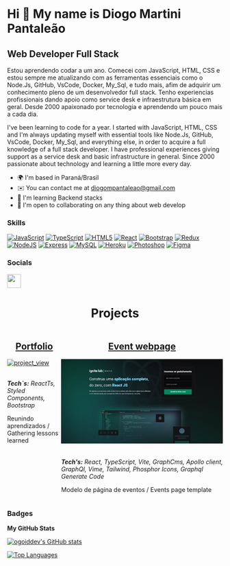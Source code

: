 Hi 👋 My name is Diogo Martini Pantaleão
========================================

Web Developer Full Stack
------------------------

Estou aprendendo codar a um ano. Comecei com JavaScript, HTML, CSS e estou sempre me atualizando com as ferramentas essenciais como o Node.Js, GitHub, VsCode, Docker, My_Sql, e tudo mais, afim de adquirir um conhecimento pleno de um desenvolvedor full stack. Tenho experiencias profissionais dando apoio como service desk e infraestrutura básica em geral. Desde 2000 apaixonado por tecnologia e aprendendo um pouco mais a cada dia.

I've been learning to code for a year. I started with JavaScript, HTML, CSS and I'm always updating myself with essential tools like Node.Js, GitHub, VsCode, Docker, My_Sql, and everything else, in order to acquire a full knowledge of a full stack developer. I have professional experiences giving support as a service desk and basic infrastructure in general. Since 2000 passionate about technology and learning a little more every day.


* 🌍  I'm based in Paraná/Brasil
* ✉️  You can contact me at [diogompantaleao@gmail.com](mailto:diogompantaleao@gmail.com)
* 🧠  I'm learning Backend stacks
* 🤝  I'm open to collaborating on any thing about web develop



### Skills

<p align="left">
<a href="https://developer.mozilla.org/en-US/docs/Web/JavaScript" target="_blank" rel="noreferrer"><img src="https://raw.githubusercontent.com/danielcranney/readme-generator/main/public/icons/skills/javascript-colored.svg" width="36" height="36" alt="JavaScript" /></a>
<a href="https://www.typescriptlang.org/" target="_blank" rel="noreferrer"><img src="https://raw.githubusercontent.com/danielcranney/readme-generator/main/public/icons/skills/typescript-colored.svg" width="36" height="36" alt="TypeScript" /></a>
<a href="https://developer.mozilla.org/en-US/docs/Glossary/HTML5" target="_blank" rel="noreferrer"><img src="https://raw.githubusercontent.com/danielcranney/readme-generator/main/public/icons/skills/html5-colored.svg" width="36" height="36" alt="HTML5" /></a>
<a href="https://reactjs.org/" target="_blank" rel="noreferrer"><img src="https://raw.githubusercontent.com/danielcranney/readme-generator/main/public/icons/skills/react-colored.svg" width="36" height="36" alt="React" /></a>
<a href="https://getbootstrap.com/" target="_blank" rel="noreferrer"><img src="https://raw.githubusercontent.com/danielcranney/readme-generator/main/public/icons/skills/bootstrap-colored.svg" width="36" height="36" alt="Bootstrap" /></a>
<a href="https://redux.js.org/" target="_blank" rel="noreferrer"><img src="https://raw.githubusercontent.com/danielcranney/readme-generator/main/public/icons/skills/redux-colored.svg" width="36" height="36" alt="Redux" /></a>
<a href="https://nodejs.org/en/" target="_blank" rel="noreferrer"><img src="https://raw.githubusercontent.com/danielcranney/readme-generator/main/public/icons/skills/nodejs-colored.svg" width="36" height="36" alt="NodeJS" /></a>
<a href="https://expressjs.com/" target="_blank" rel="noreferrer"><img src="https://raw.githubusercontent.com/danielcranney/readme-generator/main/public/icons/skills/express-colored-dark.svg" width="36" height="36" alt="Express" /></a>
<a href="https://www.mysql.com/" target="_blank" rel="noreferrer"><img src="https://raw.githubusercontent.com/danielcranney/readme-generator/main/public/icons/skills/mysql-colored.svg" width="36" height="36" alt="MySQL" /></a>
<a href="https://www.heroku.com/" target="_blank" rel="noreferrer"><img src="https://raw.githubusercontent.com/danielcranney/readme-generator/main/public/icons/skills/heroku-colored.svg" width="36" height="36" alt="Heroku" /></a>
<a href="https://www.adobe.com/uk/products/photoshop.html" target="_blank" rel="noreferrer"><img src="https://raw.githubusercontent.com/danielcranney/readme-generator/main/public/icons/skills/photoshop-colored-dark.svg" width="36" height="36" alt="Photoshop" /></a>
<a href="https://www.figma.com/" target="_blank" rel="noreferrer"><img src="https://raw.githubusercontent.com/danielcranney/readme-generator/main/public/icons/skills/figma-colored.svg" width="36" height="36" alt="Figma" /></a>
</p>


### Socials

<a href="https://www.linkedin.com/in/ogoiddev" target="_blank" rel="noreferrer"><img src="https://raw.githubusercontent.com/danielcranney/readme-generator/main/public/icons/socials/linkedin.svg" width="32" height="32" /></a></p>


<h1 align="center">Projects</h1>

<div style="display: flex">
<div valign="top" width="50%">
  <h2 align="center"><a href="https://ogoiddev.vercel.app/">Portfolio</a></h2>
  <a href="https://github.com/ogoiddev/portfolio"><img width="100%" src="https://github.com/ogoiddev/portfolio/blob/main/development/my_portfolio/capa%20Screenshot%202022-06-27%20225550.jpg" alt="project_view" /></a>
  <br>
  <br>
  <p><em><strong>Tech`s:</strong> ReactTs, Styled Components, Bootstrap</em></p>

  <p>Reunindo aprendizados / Gathering lessons learned</p>
</div>

<div valign="top" width="50%">
  <h2 align="center"><a href="https://rocketseat-event-ogoiddev.vercel.app/">Event webpage</a></h2>
  <a href="https://github.com/ogoiddev/rocketseat"><img width="100%" src="https://github.com/ogoiddev/rocketseat/blob/main/1.jpg" alt="project_view" /></a>
  <br>
  <br>
  <p><em><strong>Tech's:</strong> React, TypeScript, Vite, GraphCms, Apollo client, GraphQl, Vime, Tailwind, Phosphor Icons, Graphql Generate Code</em></p>

  <p>Modelo de página de eventos / Events page template</p>
</div>
</div>

### Badges

<b>My GitHub Stats</b>

<a href="http://www.github.com/ogoiddev"><img src="https://github-readme-stats.vercel.app/api?username=ogoiddev&show_icons=true&hide=issues,&count_private=true&title_color=0891b2&text_color=ffffff&icon_color=0891b2&bg_color=1c1917&hide_border=true&show_icons=true" alt="ogoiddev's GitHub stats" /></a>

<a href="https://github.com/ogoiddev" align="left"><img src="https://github-readme-stats.vercel.app/api/top-langs/?username=ogoiddev&langs_count=10&title_color=0891b2&text_color=ffffff&icon_color=0891b2&bg_color=1c1917&hide_border=true&locale=en&custom_title=Top%20%Languages" alt="Top Languages" /></a>
